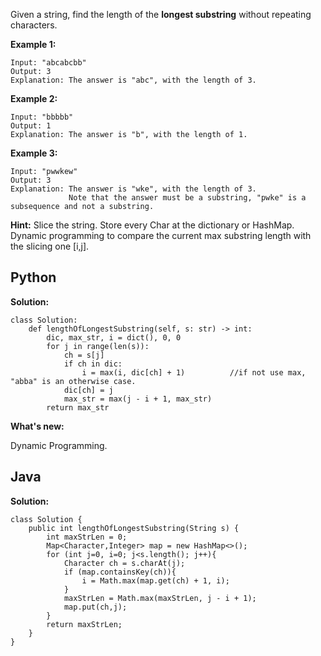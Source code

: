 Given a string, find the length of the **longest substring** without repeating characters.

**Example 1:**
```
Input: "abcabcbb"
Output: 3 
Explanation: The answer is "abc", with the length of 3. 
```
**Example 2:**
```
Input: "bbbbb"
Output: 1
Explanation: The answer is "b", with the length of 1.
```
**Example 3:**
```
Input: "pwwkew"
Output: 3
Explanation: The answer is "wke", with the length of 3. 
             Note that the answer must be a substring, "pwke" is a subsequence and not a substring.
```

**Hint:** Slice the string. Store every Char at the dictionary or HashMap. Dynamic programming to compare the current max substring length with the slicing one [i,j].

## Python

**Solution:**

```
class Solution:
    def lengthOfLongestSubstring(self, s: str) -> int:
        dic, max_str, i = dict(), 0, 0
        for j in range(len(s)):
            ch = s[j]
            if ch in dic:
                i = max(i, dic[ch] + 1)          //if not use max, "abba" is an otherwise case.
            dic[ch] = j
            max_str = max(j - i + 1, max_str)
        return max_str
```

**What's new:**

Dynamic Programming.

## Java

**Solution:**

```
class Solution {
    public int lengthOfLongestSubstring(String s) {
        int maxStrLen = 0;
        Map<Character,Integer> map = new HashMap<>();
        for (int j=0, i=0; j<s.length(); j++){
            Character ch = s.charAt(j);
            if (map.containsKey(ch)){
                i = Math.max(map.get(ch) + 1, i);
            }
            maxStrLen = Math.max(maxStrLen, j - i + 1);
            map.put(ch,j);
        }
        return maxStrLen;
    }
}
```

